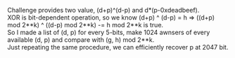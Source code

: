 Challenge provides two value, (d+p)^(d-p) and d*(p-0xdeadbeef).<br>
XOR is bit-dependent operation, so we know (d+p) ^ (d-p) = h => ((d+p) mod 2\**k) ^ ((d-p) mod 2\**k) -= h mod 2\**k is true.<br>
So I made a list of (d, p) for every 5-bits, make 1024 awnsers of every available (d, p) and compare with (g, h) mod 2\**k.<br>
Just repeating the same procedure, we can efficiently recover p at 2047 bit.<br>
